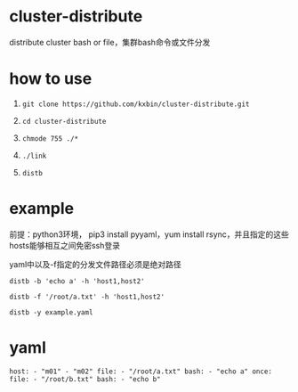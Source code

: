 # cluster-distribute
distribute cluster bash or file，集群bash命令或文件分发

# how to use
1. ``git clone https://github.com/kxbin/cluster-distribute.git``


2. ``cd cluster-distribute``


3. ``chmode 755 ./*``


4. ``./link``


5. ``distb``


# example
前提：python3环境， pip3 install pyyaml，yum install rsync，并且指定的这些hosts能够相互之间免密ssh登录

yaml中以及-f指定的分发文件路径必须是绝对路径


``distb -b 'echo a' -h 'host1,host2'``


``distb -f '/root/a.txt' -h 'host1,host2'``


``distb -y example.yaml``

# yaml
``
host:
    - "m01"
    - "m02"
file:
    - "/root/a.txt"
bash:
    - "echo a"
once:
    file:
        - "/root/b.txt"
    bash:
        - "echo b"
``

